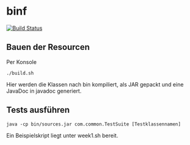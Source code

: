 # binf

[![Build Status](https://travis-ci.org/deichbrise/binf.svg?branch=master)](https://travis-ci.org/deichbrise/binf)

## Bauen der Resourcen

Per Konsole

    ./build.sh

Hier werden die Klassen nach bin kompiliert, als JAR gepackt und eine JavaDoc in javadoc generiert.

## Tests ausführen

    java -cp bin/sources.jar com.common.TestSuite [Testklassennamen]

Ein Beispielskript liegt unter week1.sh bereit.